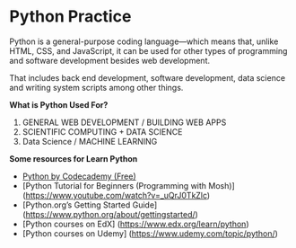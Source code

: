 # Python Practice

Python is a general-purpose coding language—which means that, unlike HTML, CSS, and JavaScript, it can be used for other types of programming and software development besides web development.

That includes back end development, software development, data science and writing system scripts among other things.

**What is Python Used For?**

1. GENERAL WEB DEVELOPMENT / BUILDING WEB APPS
2. SCIENTIFIC COMPUTING + DATA SCIENCE
3. Data Science / MACHINE LEARNING

**Some resources for Learn Python**

- [Python by Codecademy (Free)](https://www.codecademy.com/learn/learn-python)
- [Python Tutorial for Beginners (Programming with Mosh)] (https://www.youtube.com/watch?v=_uQrJ0TkZlc)
- [Python.org’s Getting Started Guide] (https://www.python.org/about/gettingstarted/)
- [Python courses on EdX] (https://www.edx.org/learn/python)
- [Python courses on Udemy] (https://www.udemy.com/topic/python/)

